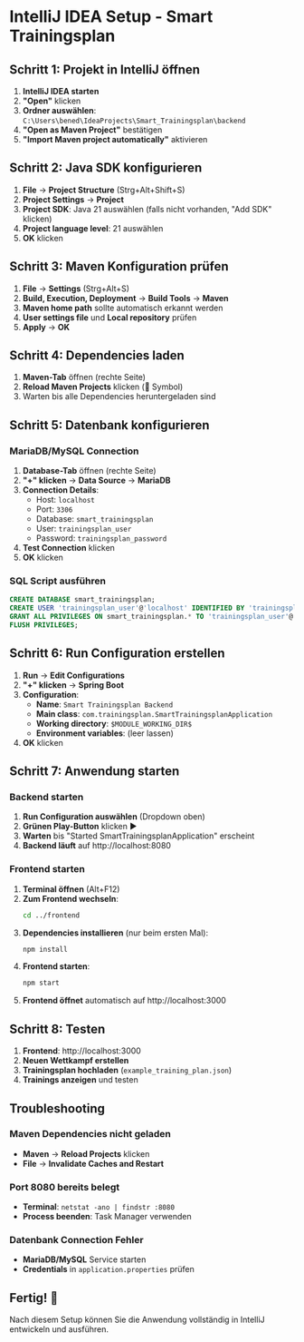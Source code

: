 # IntelliJ IDEA Setup - Smart Trainingsplan

## Schritt 1: Projekt in IntelliJ öffnen

1. **IntelliJ IDEA starten**
2. **"Open"** klicken
3. **Ordner auswählen**: `C:\Users\bened\IdeaProjects\Smart_Trainingsplan\backend`
4. **"Open as Maven Project"** bestätigen
5. **"Import Maven project automatically"** aktivieren

## Schritt 2: Java SDK konfigurieren

1. **File** → **Project Structure** (Strg+Alt+Shift+S)
2. **Project Settings** → **Project**
3. **Project SDK**: Java 21 auswählen (falls nicht vorhanden, "Add SDK" klicken)
4. **Project language level**: 21 auswählen
5. **OK** klicken

## Schritt 3: Maven Konfiguration prüfen

1. **File** → **Settings** (Strg+Alt+S)
2. **Build, Execution, Deployment** → **Build Tools** → **Maven**
3. **Maven home path** sollte automatisch erkannt werden
4. **User settings file** und **Local repository** prüfen
5. **Apply** → **OK**

## Schritt 4: Dependencies laden

1. **Maven-Tab** öffnen (rechte Seite)
2. **Reload Maven Projects** klicken (🔄 Symbol)
3. Warten bis alle Dependencies heruntergeladen sind

## Schritt 5: Datenbank konfigurieren

### MariaDB/MySQL Connection
1. **Database-Tab** öffnen (rechte Seite)
2. **"+" klicken** → **Data Source** → **MariaDB**
3. **Connection Details**:
   - Host: `localhost`
   - Port: `3306`
   - Database: `smart_trainingsplan`
   - User: `trainingsplan_user`
   - Password: `trainingsplan_password`
4. **Test Connection** klicken
5. **OK** klicken

### SQL Script ausführen
```sql
CREATE DATABASE smart_trainingsplan;
CREATE USER 'trainingsplan_user'@'localhost' IDENTIFIED BY 'trainingsplan_password';
GRANT ALL PRIVILEGES ON smart_trainingsplan.* TO 'trainingsplan_user'@'localhost';
FLUSH PRIVILEGES;
```

## Schritt 6: Run Configuration erstellen

1. **Run** → **Edit Configurations**
2. **"+" klicken** → **Spring Boot**
3. **Configuration**:
   - **Name**: `Smart Trainingsplan Backend`
   - **Main class**: `com.trainingsplan.SmartTrainingsplanApplication`
   - **Working directory**: `$MODULE_WORKING_DIR$`
   - **Environment variables**: (leer lassen)
4. **OK** klicken

## Schritt 7: Anwendung starten

### Backend starten
1. **Run Configuration auswählen** (Dropdown oben)
2. **Grünen Play-Button** klicken ▶️
3. **Warten** bis "Started SmartTrainingsplanApplication" erscheint
4. **Backend läuft** auf http://localhost:8080

### Frontend starten
1. **Terminal öffnen** (Alt+F12)
2. **Zum Frontend wechseln**:
   ```bash
   cd ../frontend
   ```
3. **Dependencies installieren** (nur beim ersten Mal):
   ```bash
   npm install
   ```
4. **Frontend starten**:
   ```bash
   npm start
   ```
5. **Frontend öffnet** automatisch auf http://localhost:3000

## Schritt 8: Testen

1. **Frontend**: http://localhost:3000
2. **Neuen Wettkampf erstellen**
3. **Trainingsplan hochladen** (`example_training_plan.json`)
4. **Trainings anzeigen** und testen

## Troubleshooting

### Maven Dependencies nicht geladen
- **Maven** → **Reload Projects** klicken
- **File** → **Invalidate Caches and Restart**

### Port 8080 bereits belegt
- **Terminal**: `netstat -ano | findstr :8080`
- **Process beenden**: Task Manager verwenden

### Datenbank Connection Fehler
- **MariaDB/MySQL** Service starten
- **Credentials** in `application.properties` prüfen

## Fertig! 🎯

Nach diesem Setup können Sie die Anwendung vollständig in IntelliJ entwickeln und ausführen.